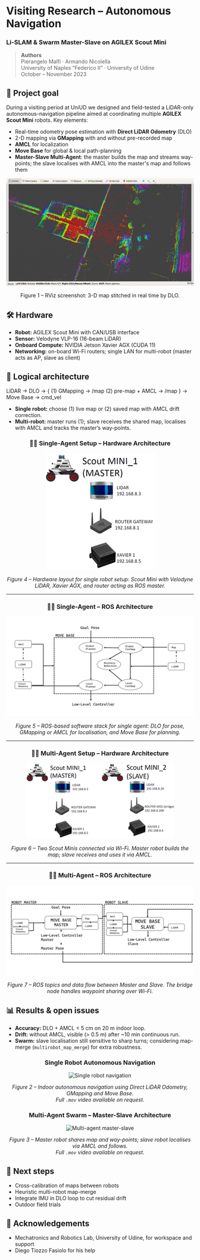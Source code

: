 # Visiting Research – Autonomous Navigation  
### Li-SLAM & Swarm Master-Slave on AGILEX Scout Mini

> **Authors**  
> Pierangelo Malfi · Armando Nicolella  
> University of Naples “Federico II” · University of Udine  
> October – November 2023  


## 🚀  Project goal  
During a visiting period at UniUD we designed and field-tested a LiDAR-only autonomous-navigation pipeline aimed at coordinating multiple **AGILEX Scout Mini** robots. Key elements:

* Real-time odometry pose estimation with **Direct LiDAR Odometry** (DLO)
* 2-D mapping via **GMapping** with and without pre-recorded map
* **AMCL** for localization
* **Move Base** for global & local path-planning
* **Master-Slave Multi-Agent**: the master builds the map and streams way-points; the slave localises with AMCL into the master's map and follows them

<div align="center">

![Direct LiDAR Odometry – "map"](DLO_map.png)

Figure 1 – RViz screenshot: 3-D map stitched in real time by DLO.
</div>


## 🛠️  Hardware 
* **Robot:** AGILEX Scout Mini with CAN/USB interface  
* **Sensor:** Velodyne VLP-16 (16-beam LiDAR)  
* **Onboard Compute:** NVIDIA Jetson Xavier AGX (CUDA 11)  
* **Networking:** on-board Wi-Fi routers; single LAN for multi-robot (master acts as AP, slave as client)

## 🧩  Logical architecture
LiDAR → DLO → {  (1) GMapping → /map
                  (2) pre-map + AMCL → /map } → Move Base → cmd_vel

* **Single robot:** choose (1) live map or (2) saved map with AMCL drift correction.  
* **Multi-robot:** master runs (1); slave receives the shared map, localises with AMCL and tracks the master’s way-points.
<div align="center">

### 🧍‍♂️ Single-Agent Setup – Hardware Architecture

![Single Agent Hardware](single_agent_hardware_arch.png)

*Figure 4 – Hardware layout for single robot setup: Scout Mini with Velodyne LiDAR, Xavier AGX, and router acting as ROS master.*

---

### 🧍‍♂️ Single-Agent – ROS Architecture

![Single Agent ROS](single_agent_rosarch2.png)

*Figure 5 – ROS-based software stack for single agent: DLO for pose, GMapping or AMCL for localisation, and Move Base for planning.*

---

### 🤖🤖 Multi-Agent Setup – Hardware Architecture

![Multi Agent Hardware](multi_agent_hardware_arch.png)

*Figure 6 – Two Scout Minis connected via Wi-Fi. Master robot builds the map; slave receives and uses it via AMCL.*

---

### 🤖🤖 Multi-Agent – ROS Architecture

![Multi Agent ROS](multi_agent_ros_arch2.png)

*Figure 7 – ROS topics and data flow between Master and Slave. The bridge node handles waypoint sharing over Wi-Fi.*

</div>

## 📊  Results & open issues
* **Accuracy:** DLO + AMCL < 5 cm on 20 m indoor loop.  
* **Drift:** without AMCL, visible (> 0.5 m) after ~10 min continuous run.  
* **Swarm:** slave localisation still sensitive to sharp turns; considering map-merge (`multirobot_map_merge`) for extra robustness.

<div align="center">

### Single Robot Autonomous Navigation

![Single robot navigation](single_reduced_small.gif)

*Figure 2 – Indoor autonomous navigation using Direct LiDAR Odometry, GMapping and Move Base.*  
*Full `.mov` video available on request.*

### Multi-Agent Swarm – Master-Slave Architecture

![Multi-agent master-slave](multi_agent_short.gif)

*Figure 3 – Master robot shares map and way-points; slave robot localises via AMCL and follows.*  
*Full `.mov` video available on request.*

</div>

## 🔭  Next steps
* Cross-calibration of maps between robots  
* Heuristic multi-robot map-merge  
* Integrate IMU in DLO loop to cut residual drift  
* Outdoor field trials


## 🙏  Acknowledgements
* Mechatronics and Robotics Lab, University of Udine, for workspace and support  
* Diego Tiozzo Fasiolo for his help  
